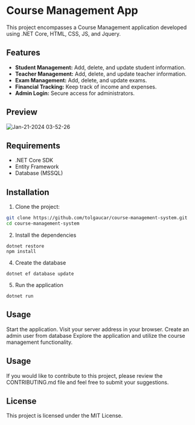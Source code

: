 # Course Management App

This project encompasses a Course Management application developed using .NET Core, HTML, CSS, JS, and Jquery.

## Features

- **Student Management:** Add, delete, and update student information.
- **Teacher Management:** Add, delete, and update teacher information.
- **Exam Management:** Add, delete, and update exams.
- **Financial Tracking:** Keep track of income and expenses.
- **Admin Login:** Secure access for administrators.

## Preview
![Jan-21-2024 03-52-26](https://github.com/tolgaucar/course-management-app/assets/53059811/e8c025d4-dd5e-4a49-a463-1edb67fc8020)


## Requirements

- .NET Core SDK
- Entity Framework
- Database (MSSQL)

## Installation

1. Clone the project:

```bash
git clone https://github.com/tolgaucar/course-management-system.git
cd course-management-system
```

2. Install the dependencies
```
dotnet restore
npm install
```

4. Create the database
```
dotnet ef database update
```

5. Run the application
```
dotnet run
```

## Usage
Start the application.
Visit your server address in your browser.
Create an admin user from database
Explore the application and utilize the course management functionality.

## Usage
If you would like to contribute to this project, please review the CONTRIBUTING.md file and feel free to submit your suggestions.

## License
This project is licensed under the MIT License. 
